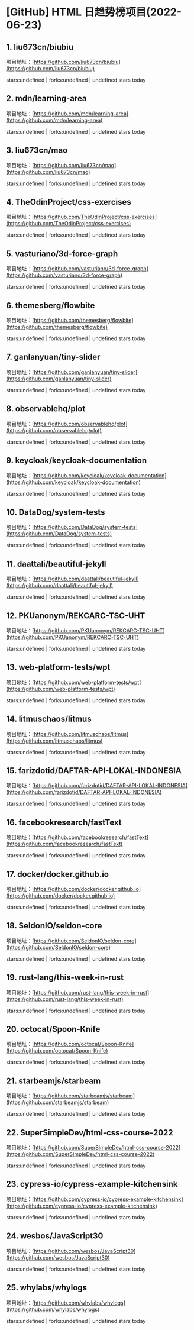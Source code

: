 # [GitHub] HTML 日趋势榜项目(2022-06-23)

## 1. liu673cn/biubiu 

项目地址：[https://github.com/liu673cn/biubiu](https://github.com/liu673cn/biubiu)

stars:undefined | forks:undefined | undefined stars today 



## 2. mdn/learning-area 

项目地址：[https://github.com/mdn/learning-area](https://github.com/mdn/learning-area)

stars:undefined | forks:undefined | undefined stars today 



## 3. liu673cn/mao 

项目地址：[https://github.com/liu673cn/mao](https://github.com/liu673cn/mao)

stars:undefined | forks:undefined | undefined stars today 



## 4. TheOdinProject/css-exercises 

项目地址：[https://github.com/TheOdinProject/css-exercises](https://github.com/TheOdinProject/css-exercises)

stars:undefined | forks:undefined | undefined stars today 



## 5. vasturiano/3d-force-graph 

项目地址：[https://github.com/vasturiano/3d-force-graph](https://github.com/vasturiano/3d-force-graph)

stars:undefined | forks:undefined | undefined stars today 



## 6. themesberg/flowbite 

项目地址：[https://github.com/themesberg/flowbite](https://github.com/themesberg/flowbite)

stars:undefined | forks:undefined | undefined stars today 



## 7. ganlanyuan/tiny-slider 

项目地址：[https://github.com/ganlanyuan/tiny-slider](https://github.com/ganlanyuan/tiny-slider)

stars:undefined | forks:undefined | undefined stars today 



## 8. observablehq/plot 

项目地址：[https://github.com/observablehq/plot](https://github.com/observablehq/plot)

stars:undefined | forks:undefined | undefined stars today 



## 9. keycloak/keycloak-documentation 

项目地址：[https://github.com/keycloak/keycloak-documentation](https://github.com/keycloak/keycloak-documentation)

stars:undefined | forks:undefined | undefined stars today 



## 10. DataDog/system-tests 

项目地址：[https://github.com/DataDog/system-tests](https://github.com/DataDog/system-tests)

stars:undefined | forks:undefined | undefined stars today 



## 11. daattali/beautiful-jekyll 

项目地址：[https://github.com/daattali/beautiful-jekyll](https://github.com/daattali/beautiful-jekyll)

stars:undefined | forks:undefined | undefined stars today 



## 12. PKUanonym/REKCARC-TSC-UHT 

项目地址：[https://github.com/PKUanonym/REKCARC-TSC-UHT](https://github.com/PKUanonym/REKCARC-TSC-UHT)

stars:undefined | forks:undefined | undefined stars today 



## 13. web-platform-tests/wpt 

项目地址：[https://github.com/web-platform-tests/wpt](https://github.com/web-platform-tests/wpt)

stars:undefined | forks:undefined | undefined stars today 



## 14. litmuschaos/litmus 

项目地址：[https://github.com/litmuschaos/litmus](https://github.com/litmuschaos/litmus)

stars:undefined | forks:undefined | undefined stars today 



## 15. farizdotid/DAFTAR-API-LOKAL-INDONESIA 

项目地址：[https://github.com/farizdotid/DAFTAR-API-LOKAL-INDONESIA](https://github.com/farizdotid/DAFTAR-API-LOKAL-INDONESIA)

stars:undefined | forks:undefined | undefined stars today 



## 16. facebookresearch/fastText 

项目地址：[https://github.com/facebookresearch/fastText](https://github.com/facebookresearch/fastText)

stars:undefined | forks:undefined | undefined stars today 



## 17. docker/docker.github.io 

项目地址：[https://github.com/docker/docker.github.io](https://github.com/docker/docker.github.io)

stars:undefined | forks:undefined | undefined stars today 



## 18. SeldonIO/seldon-core 

项目地址：[https://github.com/SeldonIO/seldon-core](https://github.com/SeldonIO/seldon-core)

stars:undefined | forks:undefined | undefined stars today 



## 19. rust-lang/this-week-in-rust 

项目地址：[https://github.com/rust-lang/this-week-in-rust](https://github.com/rust-lang/this-week-in-rust)

stars:undefined | forks:undefined | undefined stars today 



## 20. octocat/Spoon-Knife 

项目地址：[https://github.com/octocat/Spoon-Knife](https://github.com/octocat/Spoon-Knife)

stars:undefined | forks:undefined | undefined stars today 



## 21. starbeamjs/starbeam 

项目地址：[https://github.com/starbeamjs/starbeam](https://github.com/starbeamjs/starbeam)

stars:undefined | forks:undefined | undefined stars today 



## 22. SuperSimpleDev/html-css-course-2022 

项目地址：[https://github.com/SuperSimpleDev/html-css-course-2022](https://github.com/SuperSimpleDev/html-css-course-2022)

stars:undefined | forks:undefined | undefined stars today 



## 23. cypress-io/cypress-example-kitchensink 

项目地址：[https://github.com/cypress-io/cypress-example-kitchensink](https://github.com/cypress-io/cypress-example-kitchensink)

stars:undefined | forks:undefined | undefined stars today 



## 24. wesbos/JavaScript30 

项目地址：[https://github.com/wesbos/JavaScript30](https://github.com/wesbos/JavaScript30)

stars:undefined | forks:undefined | undefined stars today 



## 25. whylabs/whylogs 

项目地址：[https://github.com/whylabs/whylogs](https://github.com/whylabs/whylogs)

stars:undefined | forks:undefined | undefined stars today 



